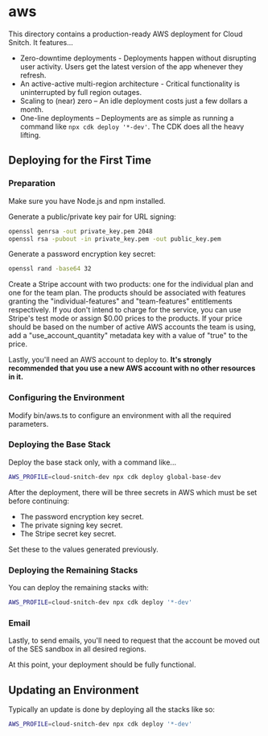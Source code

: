 # aws

This directory contains a production-ready AWS deployment for Cloud Snitch. It features...

- Zero-downtime deployments - Deployments happen without disrupting user activity. Users get the latest version of the app whenever they refresh.
- An active-active multi-region architecture - Critical functionality is uninterrupted by full region outages.
- Scaling to (near) zero – An idle deployment costs just a few dollars a month.
- One-line deployments – Deployments are as simple as running a command like `npx cdk deploy '*-dev'`. The CDK does all the heavy lifting.

## Deploying for the First Time

### Preparation

Make sure you have Node.js and npm installed.

Generate a public/private key pair for URL signing:

```bash
openssl genrsa -out private_key.pem 2048
openssl rsa -pubout -in private_key.pem -out public_key.pem
```

Generate a password encryption key secret:

```bash
openssl rand -base64 32
```

Create a Stripe account with two products: one for the individual plan and one for the team plan. The products should be associated with features granting the "individual-features" and "team-features" entitlements respectively. If you don't intend to charge for the service, you can use Stripe's test mode or assign $0.00 prices to the products. If your price should be based on the number of active AWS accounts the team is using, add a "use_account_quantity" metadata key with a value of "true" to the price.

Lastly, you'll need an AWS account to deploy to. **It's strongly recommended that you use a new AWS account with no other resources in it.**

### Configuring the Environment

Modify bin/aws.ts to configure an environment with all the required parameters.

### Deploying the Base Stack

Deploy the base stack only, with a command like...

```bash
AWS_PROFILE=cloud-snitch-dev npx cdk deploy global-base-dev
```

After the deployment, there will be three secrets in AWS which must be set before continuing:

- The password encryption key secret.
- The private signing key secret.
- The Stripe secret key secret.

Set these to the values generated previously.

### Deploying the Remaining Stacks

You can deploy the remaining stacks with:

```bash
AWS_PROFILE=cloud-snitch-dev npx cdk deploy '*-dev'
```

### Email

Lastly, to send emails, you'll need to request that the account be moved out of the SES sandbox in all desired regions.

At this point, your deployment should be fully functional.

## Updating an Environment

Typically an update is done by deploying all the stacks like so:

```bash
AWS_PROFILE=cloud-snitch-dev npx cdk deploy '*-dev'
```
